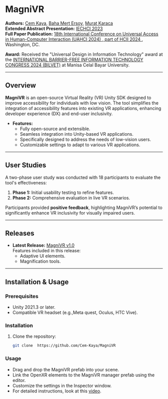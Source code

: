 # MagniVR

**Authors:** [Cem Kaya](https://cem-kaya.github.io/), [Baha Mert Ersoy](https://www.linkedin.com/in/baha-mert-ersoy-546882328), [Murat Karaca](https://www.linkedin.com/in/murat-karaca-10b5911b1/?originalSubdomain=nl)  
**Extended Abstract Presentation:** [IECHCI 2023](https://www.researchgate.net/profile/Turgay-Altindag-2/publication/377160381_International_Eastern_Conference_on_Human_Computer_Interaction_2023_Proceedings_and_Full_Text_Book/links/6597e5822468df72d3fd0324/International-Eastern-Conference-on-Human-Computer-Interaction-2023-Proceedings-and-Full-Text-Book.pdf#page=159)  
**Full Paper Publication:** [18th International Conference on Universal Access in Human-Computer Interaction (UAHCI 2024) , part of HCII 2024 ](https://link.springer.com/chapter/10.1007/978-3-031-60881-0_20), Washington, DC. 

**Award:** Received the "Universal Design in Information Technology" award at the [INTERNATIONAL BARRIER-FREE INFORMATION TECHNOLOGY CONGRESS 2024 (BILVET)](#link-to-award) at Manisa Celal Bayar University.

---

## Overview

**MagniVR** is an open-source Virtual Reality (VR) Unity SDK designed to improve accessibility for individuals with low vision. The tool simplifies the integration of accessibility features into existing VR applications, enhancing developer experience (DX) and end-user inclusivity.

- **Features:**
  - Fully open-source and extensible.
  - Seamless integration into Unity-based VR applications.
  - Specifically designed to address the needs of low-vision users.
  - Customizable settings to adapt to various VR applications.

---

## User Studies

A two-phase user study was conducted with 18 participants to evaluate the tool's effectiveness:

1. **Phase 1:** Initial usability testing to refine features.
2. **Phase 2:** Comprehensive evaluation in live VR scenarios.

Participants provided **positive feedback**, highlighting MagniVR’s potential to significantly enhance VR inclusivity for visually impaired users.

---

## Releases

- **Latest Release:** [MagniVR v1.0](https://github.com/Cem-Kaya/MagniVR/releases)  
  Features included in this release:
  - Adaptive UI elements.
  - Magnification tools.


---

## Installation & Usage

### Prerequisites
- Unity 2021.3 or later.
- Compatible VR headset (e.g.,Meta quest, Oculus, HTC Vive).

### Installation
1. Clone the repository:  
   ```bash
   git clone  https://github.com/Cem-Kaya/MagniVR
    ```
### Usage
- Drag and drop the MagniVR prefab into your scene.
- Link the OpenXR elements to the MagniVR manager prefab using the editor.
- Customize the settings in the Inspector window.
- For detailed instructions, look at this [video](https://youtu.be/-q2E5zONnLM). 

   
